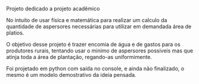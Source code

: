 Projeto dedicado a projeto acadêmico

No intuito de usar física e matemática para realizar um calculo da quantidade de aspersores necessárias para utilizar em demandada área de platios.

O objetivo desse projeto é trazer encomia de água e de gastos para os produtores rurais, tentando usar o minimo de aspersores possiveis mas que atinja toda a área de plantação, regando-as uniformimente.

Foi projetado em python com saída no console, e ainda não finalizado, o mesmo é um modelo demostrativo da ideia pensada. 
